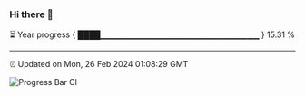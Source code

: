 ### Hi there 👋

⏳ Year progress { ████▁▁▁▁▁▁▁▁▁▁▁▁▁▁▁▁▁▁▁▁▁▁▁▁▁▁ } 15.31 %

---

⏰ Updated on Mon, 26 Feb 2024 01:08:29 GMT

![Progress Bar CI](https://github.com/liununu/liununu/workflows/Progress%20Bar%20CI/badge.svg)

